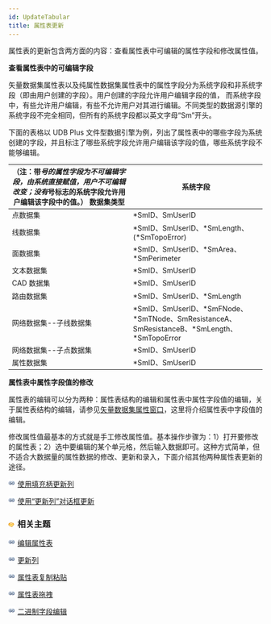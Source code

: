 ```yaml
---
id: UpdateTabular
title: 属性表更新
---
```

属性表的更新包含两方面的内容：查看属性表中可编辑的属性字段和修改属性值。

**查看属性表中的可编辑字段**

矢量数据集属性表以及纯属性数据集属性表中的属性字段分为系统字段和非系统字段（即由用户创建的字段）。用户创建的字段允许用户编辑字段的值，
而系统字段中，有些允许用户编辑，有些不允许用户对其进行编辑。不同类型的数据源引擎的系统字段不完全相同，但所有的系统字段都以英文字母“Sm”开头。

下面的表格以 UDB Plus
文件型数据引擎为例，列出了属性表中的哪些字段为系统创建的字段，并且标注了哪些系统字段允许用户编辑该字段的值，哪些系统字段不能够编辑。

（注：带*号的属性字段为不可编辑字段，由系统直接赋值，用户不可编辑改变；没有*号标志的系统字段允许用户编辑该字段中的值。）  数据集类型  | 系统字段  
---|---  
点数据集  | *SmID、SmUserID  
线数据集  | *SmID、SmUserID、*SmLength、(*SmTopoError)  
面数据集  | *SmID、SmUserID、*SmArea、*SmPerimeter  
文本数据集  | *SmID、SmUserID  
CAD 数据集  | *SmID、SmUserID  
路由数据集  | *SmID、SmUserID、*SmLength  
网络数据集--子线数据集  |*SmID、SmUserID、*SmFNode、*SmTNode、SmResistanceA、SmResistanceB、*SmLength、*SmTopoError  
网络数据集--子点数据集  | *SmID、SmUserID  
属性数据集 | *SmID、SmUserID  
  
**属性表中属性字段值的修改**

属性表的编辑可以分为两种：属性表结构的编辑和属性表中属性字段值的编辑，关于属性表结构的编辑，请参见[矢量数据集属性窗口](../DataManagement/DTgroupDiaVector.html)，这里将介绍属性表中字段值的编辑。

修改属性值最基本的方式就是手工修改属性值。基本操作步骤为：1）打开要修改的属性表；2）选中要编辑的某个单元格，然后输入数据即可。这种方式简单，但不适合大数据量的属性数据的修改、更新和录入，下面介绍其他两种属性表更新的途径。

![](../../img/smalltitle.png)  [使用填充柄更新列](UpdateTabular1.html)

![](../../img/smalltitle.png)  [使用“更新列”对话框更新](UpdateTabular2.html)

### ![](../../img/seealso.png) 相关主题

![](../../img/smalltitle.png)  [编辑属性表](Editgroup.html)

![](../../img/smalltitle.png)  [更新列](UpdateButton.html)

![](../../img/smalltitle.png)  [属性表复制粘贴](CopyAndPaste.html)

![](../../img/smalltitle.png)  [属性表拖拽](DragTabular.html)

![](../../img/smalltitle.png)  [二进制字段编辑](BinaryEdit.html)

